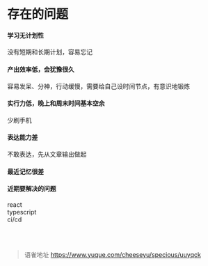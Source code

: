 # 存在的问题
#### 学习无计划性

没有短期和长期计划，容易忘记

#### 产出效率低，会犹豫很久

容易发呆、分神，行动缓慢，需要给自己设时间节点，有意识地锻炼

#### 实行力低，晚上和周末时间基本空余

少刷手机

#### 表达能力差

不敢表达，先从文章输出做起

#### 最近记忆很差

#### 近期要解决的问题

react  
typescript  
ci/cd  
​

<br>
  
> 语雀地址 https://www.yuque.com/cheeseyu/specious/uuyqck
